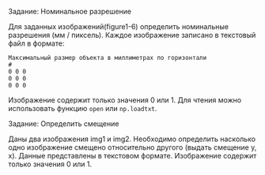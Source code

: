 Задание: Номинальное разрешение
                        
Для заданных изображений(figure1-6) определить номинальные разрешения (мм / пиксель). Каждое изображение записано в текстовый файл в формате:  
```
Максимальный размер объекта в миллиметрах по горизонтали
#
0 0 0
0 0 0
0 0 0
```

Изображение содержит только значения 0 или 1. Для чтения можно использовать функцию `open` или `np.loadtxt`.


Задание: Определить смещение

Даны два изображения img1 и img2. Необходимо определить насколько одно изображение смещено относительно другого (выдать смещение y, x). Данные представлены в текстовом формате. Изображение содержит только значения 0 или 1.